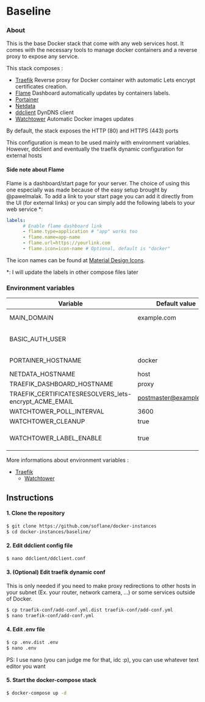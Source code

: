 # Baseline 

### About

This is the base Docker stack that come with any web services host. It comes with the necessary tools to manage docker containers and a reverse proxy to expose any service.

This stack composes :

-  [Traefik](https://traefik.io/) 
   Reverse proxy for Docker container with automatic Lets encrypt certificates creation.
-  [Flame](https://github.com/pawelmalak/flame) 
   Dashboard automatically updates by containers labels.
-  [Portainer](https://www.portainer.io/)
-  [Netdata](https://www.netdata.cloud/)
-  [ddclient](https://docs.linuxserver.io/images/docker-ddclient)
   DynDNS client
-  [Watchtower](https://github.com/containrrr/watchtower) 
   Automatic Docker images updates

By default, the stack exposes the HTTP (80) and HTTPS (443) ports

This configuration is mean to be used mainly with environment variables.
However, ddclient and eventually the traefik dynamic configuration for external hosts

#### Side note about Flame

Flame is a dashboard/start page for your server. The choice of using this one especially was made because of the easy setup brought by @pawelmalak. To add a link to your start page you can add it directly from the UI (for external links) or you can simply add the following labels to your web service *:

```yaml
labels:
      # Enable flame dashboard link
      - flame.type=application # "app" works too
      - flame.name=app-name
      - flame.url=https://yourlink.com
      - flame.icon=icon-name # Optional, default is "docker"
```

The icon names can be found at [Material Design Icons](https://materialdesignicons.com/).

*: I will update the labels in other compose files later

### Environment variables

| Variable                                              | Default value          | Usage                                                        |
| ----------------------------------------------------- | ---------------------- | ------------------------------------------------------------ |
| MAIN_DOMAIN                                           | example.com            | Main domain used, the hostname of the other containters will be concatenated |
| BASIC_AUTH_USER                                       |                        | User/Password user for the Traefik's basic auth htaccess ([htpasswd generator](https://www.web2generators.com/apache-tools/htpasswd-generator)) |
| PORTAINER_HOSTNAME                                    | docker                 | Hostname of the container, from outside it will be docker.example.com |
| NETDATA_HOSTNAME                                      | host                   | Same as above                                                |
| TRAEFIK_DASHBOARD_HOSTNAME                            | proxy                  | Same as above                                                |
| TRAEFIK_CERTIFICATESRESOLVERS_lets-encrypt_ACME_EMAIL | postmaster@example.com | Email address used for registration.                         |
| WATCHTOWER_POLL_INTERVAL                              | 3600                   | Time in seconds for                                          |
| WATCHTOWER_CLEANUP                                    | true                   | Removes old images after updating.                           |
| WATCHTOWER_LABEL_ENABLE                               | true                   | Update only containers that have a `com.centurylinklabs.watchtower.enable` label set to true. |

More informations about environment variables : 

- [Traefik](https://doc.traefik.io/traefik/reference/static-configuration/env/)
  - [Watchtower](https://containrrr.dev/watchtower/arguments/)

## Instructions

#### 1. Clone the repository 

```bash
$ git clone https://github.com/soflane/docker-instances
$ cd docker-instances/baseline/
```

#### 2. Edit ddclient config file

```bash
$ nano ddclient/ddclient.conf
```

#### 3. (Optional) Edit traefik dynamic conf

This is only needed if you need to make proxy redirections to other hosts in your subnet (Ex. your router, network camera, ...) or some services outside of Docker.

```bash
$ cp traefik-conf/add-conf.yml.dist traefik-conf/add-conf.yml 
$ nano traefik-conf/add-conf.yml 
```

#### 4. Edit .env file 

```bash
$ cp .env.dist .env
$ nano .env
```

PS: I use nano (you can judge me for that, idc :p), you can use whatever text editor you want 

#### 5. Start the docker-compose stack 

```bash
$ docker-compose up -d
```

